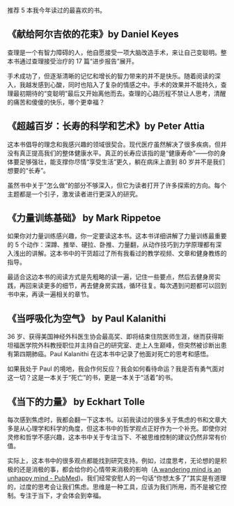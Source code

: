---
---


推荐 5 本我今年读过的最喜欢的书。

## 《献给阿尔吉侬的花束》by Daniel Keyes

查理是一个有智力障碍的人，他自愿接受一项大脑改造手术，来让自己变聪明。整本书通过查理接受治疗的 17 篇“进步报告”展开。

手术成功了，但逐渐清晰的记忆和增长的智力带来的并不是快乐。随着阅读的深入，我越发感到心酸，同时也陷入了复杂的情感之中。手术的效果并不能持久，查理最初期待的“变聪明”最后又开始离他而去。查理的心路历程不禁让人思考，清醒的痛苦和傻傻的快乐，哪个更幸福？

## 《超越百岁：长寿的科学和艺术》by Peter Attia

这本书倡导的理念和我感兴趣的领域很契合。现代医疗虽然解决了很多疾病，但并没有真正提高我们的整体健康水平。真正的长寿应该指的是“健康寿命”——你的身体要足够强壮，能支撑你尽情“享受生活”更久，躺在病床上直到 80 岁并不是我们想要的“长寿”。

虽然书中关于"怎么做"的部分不够深入，但它为读者打开了许多探索的方向。每个主题都是一个引子，激发读者进行更深入的研究。

## 《力量训练基础》 by Mark Rippetoe

如果你对力量训练感兴趣，你一定要读这本书。这本书详细讲解了力量训练最重要的 5 个动作：深蹲、推举、硬拉、卧推、力量翻，从动作技巧到力学原理都有深入浅出的讲解。这本书中的干货超过了所有我看过的教学视频、文章和健身教练的指导。

最适合这边本书的阅读方式是先粗略的读一遍，记住一些要点，然后去健身房实践，再回来读更多的细节，再去健身房实践，循环往复。每次遇到问题都可以回到书中来，再读一遍相关的章节。

## 《当呼吸化为空气》 by Paul Kalanithi

36 岁、获得美国神经外科医生协会最高奖、即将结束住院医师生涯，继而获得斯坦福医学院外科教授职位并主持自己的研究室、走上人生巅峰，但突然被诊断出患有第四期肺癌。Paul Kalanithi 在这本书中记录了他面对死亡的思考和感悟。

如果我处于 Paul 的境地，我会作何反应？我会如何看待命运？我是否有勇气面对这一切？这是一本关于“死亡”的书，更是一本关于“活着”的书。

## 《当下的力量》 by Eckhart Tolle
 
 每次感到焦虑时，我都会翻一下这本书。以前我读过的很多关于焦虑的书和文章大多是从心理学和科学的角度，但这本书中的哲学观点正好作为一个补充。即使你对灵修和哲学不感兴趣，这本书中关于专注当下、不被思维控制的建议仍然非常有价值。
 
实际上，这本书中的很多观点都能找到研究支持。例如，过度思考，无论想的是积极的还是消极的事，都会给你的心情带来消极的影响（[A wandering mind is an unhappy mind - PubMed](https://pubmed.ncbi.nlm.nih.gov/21071660/))。我们经常安慰人的一句话“你想太多了”其实是有道理的，过度的思考会让我们焦虑。思维是一种工具，应该为我们所用，而不是被它控制。专注于当下，才会体会到幸福。
